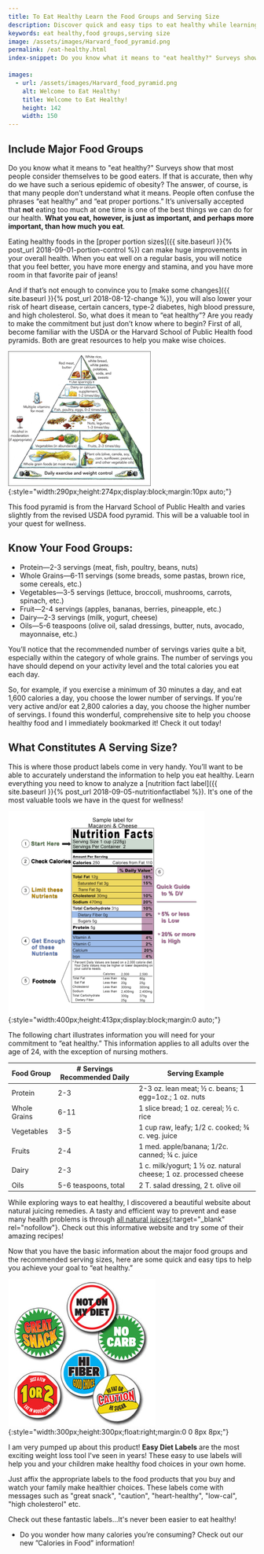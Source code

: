 ```yaml
---
title: To Eat Healthy Learn the Food Groups and Serving Size
description: Discover quick and easy tips to eat healthy while learning the recommended serving size of foods and covering all the major food groups.
keywords: eat healthy,food groups,serving size
image: /assets/images/Harvard_food_pyramid.png
permalink: /eat-healthy.html
index-snippet: Do you know what it means to "eat healthy?" Surveys show that most people consider themselves to be good eaters. If that is accurate, then why do we have such a serious epidemic of obesity? 

images:
  - url: /assets/images/Harvard_food_pyramid.png
    alt: Welcome to Eat Healthy!
    title: Welcome to Eat Healthy!
    height: 142
    width: 150
---
```


## Include Major Food Groups

Do you know what it means to "eat healthy?" Surveys show that most people consider themselves to be good eaters. If that is accurate, then why do we have such a serious epidemic of obesity? The answer, of course, is that many people don’t understand what it means. People often confuse the phrases “eat healthy” and “eat proper portions.” It’s universally accepted that __not__ eating too much at one time is one of the best things we can do for our health. __What you eat, however, is just as important, and perhaps more important, than how much you eat__. 

Eating healthy foods in the [proper portion sizes]({{ site.baseurl }}{% post_url 2018-09-01-portion-control %}) can make huge improvements in your overall health. When you eat well on a regular basis, you will notice that you feel better, you have more energy and stamina, and you have more room in that favorite pair of jeans!  

And if that’s not enough to convince you to [make some changes]({{ site.baseurl }}{% post_url 2018-08-12-change %}), you will also lower your risk of heart disease, certain cancers, type-2 diabetes, high blood pressure, and high cholesterol. So, what does it mean to “eat healthy”? Are you ready to make the commitment but just don’t know where to begin? First of all, become familiar with the USDA or the Harvard School of Public Health food pyramids.  Both are great resources to help you make wise choices.

![Welcome to Eat Healthy!](/assets/images/Harvard_food_pyramid.png){:style="width:290px;height:274px;display:block;margin:10px auto;"}

This food pyramid is from the Harvard School of Public Health and varies slightly from the revised USDA food pyramid. This will be a valuable tool in your quest for wellness.

## Know Your Food Groups:

* Protein—2-3 servings (meat, fish, poultry, beans, nuts)
* Whole Grains—6-11 servings (some breads, some pastas, brown rice, some cereals, etc.)
* Vegetables—3-5 servings (lettuce, broccoli, mushrooms, carrots, spinach, etc.)
* Fruit—2-4 servings (apples, bananas, berries, pineapple, etc.)
* Dairy—2-3 servings (milk, yogurt, cheese)
* Oils—5-6 teaspoons (olive oil, salad dressings, butter, nuts, avocado, mayonnaise, etc.)

You’ll notice that the recommended number of servings varies quite a bit, especially within the category of whole grains. The number of servings you have should depend on your activity level and the total calories you eat each day.  

So, for example, if you exercise a minimum of 30 minutes a day, and eat 1,600 calories a day, you choose the lower number of servings. If you're very active and/or eat 2,800 calories a day, you choose the higher number of servings. I found this wonderful, comprehensive site to help you choose healthy food and I immediately bookmarked it! Check it out today!

## What Constitutes A Serving Size?

This is where those product labels come in very handy. You’ll want to be able to accurately understand the information to help you eat healthy. Learn everything you need to know to analyze a [nutrition fact label]({{ site.baseurl }}{% post_url 2018-09-05-nutritionfactlabel %}). It's one of the most valuable tools we have in the quest for wellness!

![Welcome to Eat Healthy!](/assets/images/Nutritionfacts-2.png){:style="width:400px;height:413px;display:block;margin:0 auto;"}

The following chart illustrates information you will need for your commitment to “eat healthy.” This information applies to all adults over the age of 24, with the exception of nursing mothers.

| Food Group | # Servings Recommended Daily | Serving Example |
| ---------- | ---------------------------- | --------------- |
| Protein | 2-3 | 2-3 oz. lean meat; ½ c. beans; 1 egg=1oz.; 1 oz. nuts |
| Whole Grains | 6-11 | 1 slice bread; 1 oz. cereal; ½ c. rice |
| Vegetables | 3-5 | 1 cup raw, leafy; 1/2 c. cooked; ¾ c. veg. juice |
| Fruits | 2-4 | 1 med. apple/banana; 1/2c. canned; ¾ c. juice |
| Dairy | 2-3 | 1 c. milk/yogurt; 1 ½ oz. natural cheese; 1 oz. processed cheese |
| Oils | 5-6 teaspoons, total | 2 T. salad dressing, 2 t. olive oil |

While exploring ways to eat healthy, I discovered a beautiful website about natural juicing remedies. A tasty and efficient way to prevent and ease many health problems is through [all natural juices](http://www.natural-juicing-remedies.com/healthy-juicing-recipes.html){:target="_blank" rel="nofollow"}. Check out this informative website and try some of their amazing recipes!

Now that you have the basic information about the major food groups and the recommended serving sizes, here are some quick and easy tips to help you achieve your goal to “eat healthy.”

![Welcome to eat healthy!](/assets/images/eat-healthy-easydietlabels32kb.jpg){:style="width:300px;height:300px;float:right;margin:0 0 8px 8px;"}

I am very pumped up about this product!  __Easy Diet Labels__ are the most exciting weight loss tool I've seen in years! These easy to use labels will help you and your children make healthy food choices in your own home.

Just affix the appropriate labels to the food products that you buy and watch your family make healthier choices. These labels come with messages such as "great snack", "caution", "heart-healthy", "low-cal", "high cholesterol" etc. 

Check out these fantastic labels...It's never been easier to eat healthy!

* Do you wonder how many calories you’re consuming? Check out our new ”Calories in Food” information!

